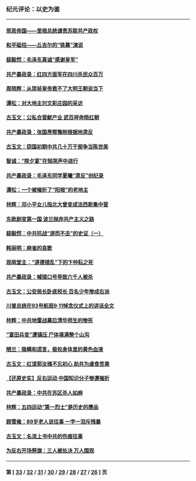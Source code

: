### 纪元评论：以史为鉴
---
#### [邪恶帝国——里根总统谴责苏联共产政权](../../pages/nsc1028/n10773796.md) 
#### [和平砥柱——丘吉尔的“铁幕”演说](../../pages/nsc1028/n10771577.md) 
#### [裴毅然：毛泽东真诚“感谢皇军”](../../pages/nsc1028/n10770724.md) 
#### [共产暴政录：红四方面军在四川杀民众百万](../../pages/nsc1028/n10757209.md) 
#### [周晓辉：从崇祯皇帝救不了大明王朝说当下](../../pages/nsc1028/n10761662.md) 
#### [谭松：对大地主刘文彩庄园的采访](../../pages/nsc1028/n10761251.md) 
#### [古玉文：公私合营献产业 武百祥命陨红朝](../../pages/nsc1028/n10743859.md) 
#### [共产暴政录：张国焘鄂豫皖根据地肃反](../../pages/nsc1028/n10752825.md) 
#### [古玉文：窃国初期中共几十万干部争当陈世美](../../pages/nsc1028/n10735061.md) 
#### [智诚：“除夕宴”在恸哭声中进行](../../pages/nsc1028/n10752911.md) 
#### [共产暴政录：毛泽东同学夏曦“肃反”创纪录](../../pages/nsc1028/n10752586.md) 
#### [谭松：一个被摧折了“阳根”的老地主](../../pages/nsc1028/n10752312.md) 
#### [林辉：邓小平女儿指北大曾变成法西斯集中营](../../pages/nsc1028/n10749135.md) 
#### [东欧剧变第一国 波兰抛弃共产主义之路](../../pages/nsc1028/n10747812.md) 
#### [裴毅然：中共抗战“游而不击”的史证（一）](../../pages/nsc1028/n10747311.md) 
#### [韩丽明：麻雀的哀歌](../../pages/nsc1028/n10742140.md) 
#### [观雨堂主：“道德错乱”下的卞仲耘之死](../../pages/nsc1028/n10730270.md) 
#### [共产暴政录：喊错口号导致六千人被杀](../../pages/nsc1028/n10711496.md) 
#### [古玉文：公安局长卧底校长 百名少年惨成右派](../../pages/nsc1028/n10715065.md) 
#### [川普总统在93号航班9·11悼念仪式上的讲话全文](../../pages/nsc1028/n10714814.md) 
#### [林辉：中共地雷战幕后清华师生的惨死](../../pages/nsc1028/n10712571.md) 
#### [“富田兵变”遭镇压 尸体填满整个山沟](../../pages/nsc1028/n10711194.md) 
#### [陋兰：隐瞒和谎言，极权身体里的黄色血液](../../pages/nsc1028/n10708622.md) 
#### [古玉文：红谍郭汝瑰不忘初心 助共为虐食苦果](../../pages/nsc1028/n10705738.md) 
#### [【还原史实】反右运动 中国知识分子惨遭摧折](../../pages/nsc1028/n10702629.md) 
#### [共产暴政录：中共在苏区杀人如麻](../../pages/nsc1028/n10698182.md) 
#### [林辉：五四运动“第一烈士”是历史的赝品](../../pages/nsc1028/n10695964.md) 
#### [顾雪雍：89岁老人说往事 一字一泪斥残暴](../../pages/nsc1028/n10689028.md) 
#### [古玉文：名流上书中共的伤痕往事](../../pages/nsc1028/n10686541.md) 
#### [为反右开场祭旗：三人被处决 万人围观](../../pages/nsc1028/n10672735.md) 

---
#### 第 [ [33](./33.md) / [32](./32.md) / [31](./31.md) / [30](./30.md) / [29](./29.md) / [28](./28.md) / [27](./27.md) / [26](./26.md) ] 页
